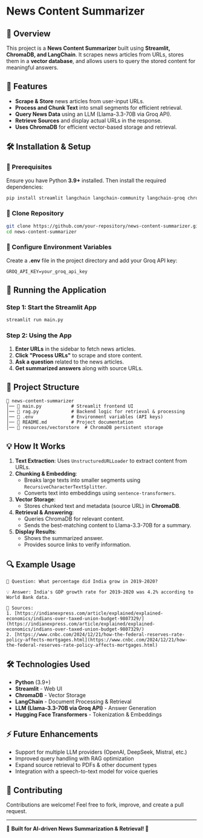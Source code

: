 # **News Content Summarizer**

## **📌 Overview**
This project is a **News Content Summarizer** built using **Streamlit, ChromaDB, and LangChain**. It scrapes news articles from URLs, stores them in a **vector database**, and allows users to query the stored content for meaningful answers.

## **🚀 Features**
- **Scrape & Store** news articles from user-input URLs.
- **Process and Chunk Text** into small segments for efficient retrieval.
- **Query News Data** using an LLM (Llama-3.3-70B via Groq API).
- **Retrieve Sources** and display actual URLs in the response.
- **Uses ChromaDB** for efficient vector-based storage and retrieval.

## **🛠️ Installation & Setup**
### **🔹 Prerequisites**
Ensure you have Python **3.9+** installed. Then install the required dependencies:
```bash
pip install streamlit langchain langchain-community langchain-groq chromadb transformers dotenv
```

### **🔹 Clone Repository**
```bash
git clone https://github.com/your-repository/news-content-summarizer.git
cd news-content-summarizer
```

### **🔹 Configure Environment Variables**
Create a **.env** file in the project directory and add your Groq API key:
```plaintext
GROQ_API_KEY=your_groq_api_key
```

## **🔄 Running the Application**
### **Step 1: Start the Streamlit App**
```bash
streamlit run main.py
```

### **Step 2: Using the App**
1. **Enter URLs** in the sidebar to fetch news articles.
2. **Click "Process URLs"** to scrape and store content.
3. **Ask a question** related to the news articles.
4. **Get summarized answers** along with source URLs.

## **📂 Project Structure**
```plaintext
📁 news-content-summarizer
│── 📄 main.py           # Streamlit frontend UI
│── 📄 rag.py            # Backend logic for retrieval & processing
│── 📄 .env              # Environment variables (API keys)
│── 📄 README.md         # Project documentation
│── 📂 resources/vectorstore  # ChromaDB persistent storage
```

## **💡 How It Works**
1. **Text Extraction**: Uses `UnstructuredURLLoader` to extract content from URLs.
2. **Chunking & Embedding**:
   - Breaks large texts into smaller segments using `RecursiveCharacterTextSplitter`.
   - Converts text into embeddings using `sentence-transformers`.
3. **Vector Storage**:
   - Stores chunked text and metadata (source URL) in **ChromaDB**.
4. **Retrieval & Answering**:
   - Queries ChromaDB for relevant content.
   - Sends the best-matching content to Llama-3.3-70B for a summary.
5. **Display Results**:
   - Shows the summarized answer.
   - Provides source links to verify information.

## **🔍 Example Usage**
```plaintext
📝 Question: What percentage did India grow in 2019-2020?

💡 Answer: India's GDP growth rate for 2019-2020 was 4.2% according to World Bank data.

🔗 Sources:
1. [https://indianexpress.com/article/explained/explained-economics/indians-over-taxed-union-budget-9807329/](https://indianexpress.com/article/explained/explained-economics/indians-over-taxed-union-budget-9807329/)
2. [https://www.cnbc.com/2024/12/21/how-the-federal-reserves-rate-policy-affects-mortgages.html](https://www.cnbc.com/2024/12/21/how-the-federal-reserves-rate-policy-affects-mortgages.html)
```

## **🛠️ Technologies Used**
- **Python** (3.9+)
- **Streamlit** - Web UI
- **ChromaDB** - Vector Storage
- **LangChain** - Document Processing & Retrieval
- **LLM (Llama-3.3-70B via Groq API)** - Answer Generation
- **Hugging Face Transformers** - Tokenization & Embeddings

## **⚡ Future Enhancements**
- Support for multiple LLM providers (OpenAI, DeepSeek, Mistral, etc.)
- Improved query handling with RAG optimization
- Expand source retrieval to PDFs & other document types
- Integration with a speech-to-text model for voice queries


## **🙌 Contributing**
Contributions are welcome! Feel free to fork, improve, and create a pull request.

---
🎯 **Built for AI-driven News Summarization & Retrieval! 🚀**

